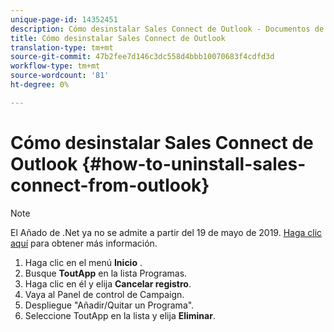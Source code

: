```yaml
---
unique-page-id: 14352451
description: Cómo desinstalar Sales Connect de Outlook - Documentos de marketing - Documentación del producto
title: Cómo desinstalar Sales Connect de Outlook
translation-type: tm+mt
source-git-commit: 47b2fee7d146c3dc558d4bbb10070683f4cdfd3d
workflow-type: tm+mt
source-wordcount: '81'
ht-degree: 0%

---
```



# Cómo desinstalar Sales Connect de Outlook {#how-to-uninstall-sales-connect-from-outlook}

>[!NOTE]
>
>El Añado de .Net ya no se admite a partir del 19 de mayo de 2019. [Haga clic aquí](http://nation.marketo.com/docs/DOC-7028-end-of-life-outlook-net-add-in-for-toutappmarketo-sales-connect) para obtener más información.

1. Haga clic en el menú **Inicio** .
1. Busque **ToutApp** en la lista Programas.
1. Haga clic en él y elija **Cancelar registro**.
1. Vaya al Panel de control de Campaign.
1. Despliegue &quot;Añadir/Quitar un Programa&quot;.
1. Seleccione ToutApp en la lista y elija **Eliminar**.

